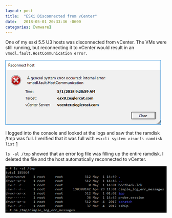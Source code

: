```yaml
---
layout: post
title:  "ESXi Disconnected from vCenter"
date:   2018-05-01 20:33:36 -0600
categories: [vmware]
---
```


One of my esxi 5.5 U3 hosts was disconnected from vCenter. The VMs were still running, but reconnecting it to vCenter would result in an `vmodl.fault.HostCommunication error.`

![vmodl-fault-hostcomm.png](/assets/2018/05/vmodl-fault-hostcomm.png)

I logged into the console and looked at the logs and saw that the ramdisk /tmp was full. I verified that it was full with `esxcli system visorfs ramdisk list` [1](https://communities.vmware.com/thread/472385)

`ls -al /tmp` showed that an error log file was filling up the entire ramdisk. I deleted the file and the host automatically reconnected to vCenter.

![del-log-file](/assets/2018/05/del-log-file.png)